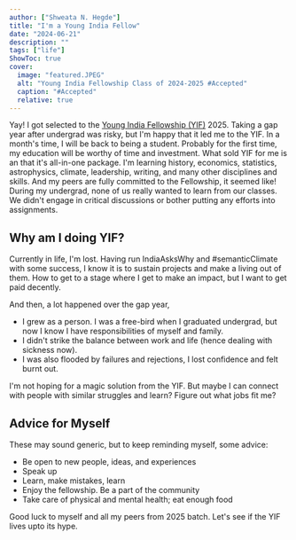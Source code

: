 ```yaml
---
author: ["Shweata N. Hegde"]
title: "I'm a Young India Fellow"
date: "2024-06-21"
description: ""
tags: ["life"]
ShowToc: true
cover:
  image: "featured.JPEG"
  alt: "Young India Fellowship Class of 2024-2025 #Accepted"
  caption: "#Accepted"
  relative: true
---
```

Yay! I got selected to the [Young India Fellowship (YIF)](https://www.ashoka.edu.in/academic-programme/young-india-fellowship/) 2025. Taking a gap year after undergrad was risky, but I'm happy that it led me to the YIF. In a month's time, I will be back to being a student. Probably for the first time, my education will be worthy of time and investment. What sold YIF for me is an that it's all-in-one package. I'm learning history, economics, statistics, astrophysics, climate, leadership, writing, and many other disciplines and skills. And my peers are fully committed to the Fellowship, it seemed like! During my undergrad, none of us really wanted to learn from our classes. We didn't engage in critical discussions or bother putting any efforts into assignments.

## Why am I doing YIF?

Currently in life, I'm lost. Having run IndiaAsksWhy and #semanticClimate with some success, I know it is to sustain projects and make a living out of them. How to get to a stage where I get to make an impact, but I want to get paid decently.

And then, a lot happened over the gap year,
-  I grew as a person. I was a free-bird when I graduated undergrad, but now I know I have responsibilities of myself and family. 
- I didn't strike the balance between work and life (hence dealing with sickness now). 
- I was also flooded by failures and rejections, I lost confidence and felt burnt out.

I'm not hoping for a magic solution from the YIF. But maybe I can connect with people with similar struggles and learn? Figure out what jobs fit me?

## Advice for Myself
These may sound generic, but to keep reminding myself, some advice:
- Be open to new people, ideas, and experiences
- Speak up
- Learn, make mistakes, learn
- Enjoy the fellowship. Be a part of the community
- Take care of physical and mental health; eat enough food

Good luck to myself and all my peers from 2025 batch. Let's see if the YIF lives upto its hype.